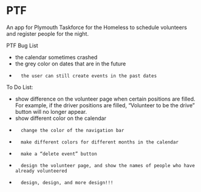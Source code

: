 PTF
===

An app for Plymouth Taskforce for the Homeless to schedule volunteers and register people for the night.


PTF Bug List-	the calendar sometimes crashed-	the grey color on dates that are in the future
-       the user can still create events in the past datesTo Do List:-	show difference on the volunteer page when certain positions are filled. For example, if the driver positions are filled, “Volunteer to be the drive” button will no longer appear.-	show different color on the calendar 
-       change the color of the navigation bar
-       make different colors for different months in the calendar
-       make a “delete event” button
-       design the volunteer page, and show the names of people who have already volunteered
-       design, design, and more design!!!
